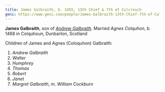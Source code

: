 ```yaml
---
title: James Galbraith, b. 1455, 13th Chief & 7th of Culcreuch
geni: https://www.geni.com/people/James-Galbraith-13th-Chief-7th-of-Culcreuch/6000000033166873646
---
```


**James Galbraith**, son of [*Andrew Galbraith*](galbraith-andrew-1435.md).  Married *Agnes Colquhon*, b. 1468 in Colquhoun, Dunbarton, Scotland

Children of James and Agnes (Coloquhon) Galbraith:

1. *Andrew Galbraith*
2. *Walter*
3. *Humphrey*
4. *Thomas*
5. *Robert*
6. *Janet*
7. *Margret Galbraith*,  m. *William Cockburn*
